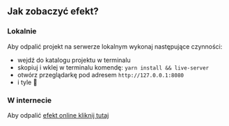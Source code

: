 ## Jak zobaczyć efekt?
### Lokalnie
Aby odpalić projekt na serwerze lokalnym wykonaj następujące czynności:
- wejdź do katalogu projektu w terminalu
- skopiuj i wklej w terminalu komendę: `yarn install && live-server`
- otwórz przeglądarkę pod adresem `http://127.0.0.1:8080`
- i tyle 👑

### W internecie
Aby odpalić [efekt online kliknij tutaj](https://transcendent-brigadeiros-ddb85a.netlify.app/skybox.html)

